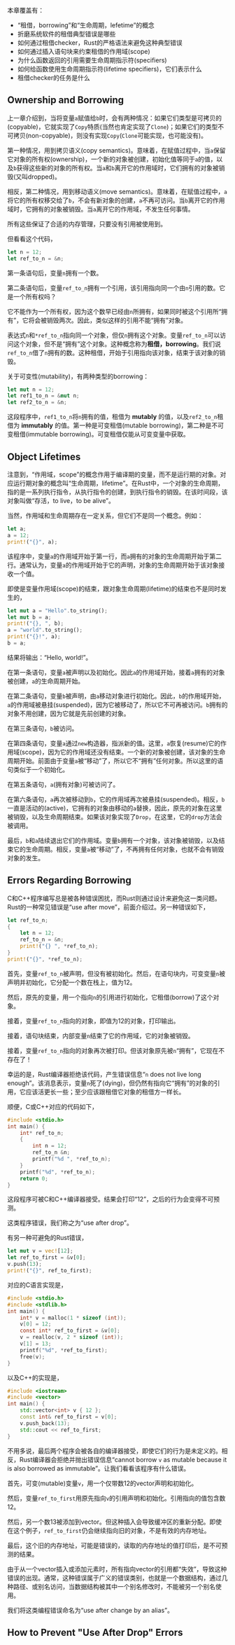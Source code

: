 本章覆盖有：

- “租借，borrowing”和“生命周期，lefetime”的概念
- 折磨系统软件的租借典型错误是哪些
- 如何通过租借checker，Rust的严格语法来避免这种典型错误
- 如何通过插入语句块来约束租借的作用域(scope)
- 为什么函数返回的引用需要生命周期指示符(specifiers)
- 如何给函数使用生命周期指示符(lifetime specifiers)，它们表示什么
- 租借checker的任务是什么

## Ownership and Borrowing

上一章介绍到，当将变量`a`赋值给`b`时，会有两种情况：如果它们类型是可拷贝的(copyable)，它就实现了`Copy`特质(当然也肯定实现了`Clone`)；如果它们的类型不可拷贝(non-copyable)，则没有实现`Copy`(`Clone`可能实现，也可能没有)。

第一种情况，用到拷贝语义(copy semantics)。意味着，在赋值过程中，当`a`保留它对象的所有权(ownership)，一个新的对象被创建，初始化值等同于`a`的值，以及`b`获得这些新的对象的所有权。当`a`和`b`离开它的作用域时，它们拥有的对象被销毁(又叫dropped)。

相反，第二种情况，用到移动语义(move semantics)。意味着，在赋值过程中，`a`将它的所有权移交给了`b`，不会有新对象的创建，`a`不再可访问。当`b`离开它的作用域时，它拥有的对象被销毁。当`a`离开它的作用域，不发生任何事情。

所有这些保证了合适的内存管理，只要没有引用被使用到。

但看看这个代码，

```rust
let n = 12;
let ref_to_n = &n;
```

第一条语句后，变量`n`拥有一个数。

第二条语句后，变量`ref_to_n`拥有一个引用，该引用指向同一个由`n`引用的数。它是一个所有权吗？

它不能作为一个所有权，因为这个数早已经由`n`所拥有，如果同时被这个引用所“拥有”，它将会被销毁两次。因此，类似这样的引用不能“拥有”对象。

表达式`n`和`*ref_to_n`指向同一个对象，但仅`n`拥有这个对象。变量`ref_to_n`可以访问这个对象，但不是“拥有”这个对象。这种概念称为**租借，borrowing**。我们说`ref_to_n`借了`n`拥有的数。这种租借，开始于引用指向该对象，结束于该对象的销毁。

关于可变性(mutability)，有两种类型的borrowing：

```rust
let mut n = 12;
let ref1_to_n = &mut n;
let ref2_to_n = &n;
```

这段程序中，`ref1_to_n`将`n`拥有的值，租借为 __mutably__ 的值，以及`ref2_to_n`租借为 __immutably__ 的值。第一种是可变租借(mutable borrowing)，第二种是不可变租借(immutable borrowing)。可变租借仅能从可变变量中获取。

## Object Lifetimes

注意到，“作用域，scope”的概念作用于编译期的变量，而不是运行期的对象。对应运行期对象的概念叫“生命周期，lifetime”。在Rust中，一个对象的生命周期，指的是一系列执行指令，从执行指令的创建，到执行指令的销毁。在该时间段，该对象叫做“存活，to live，to be alive”。

当然，作用域和生命周期存在一定关系，但它们不是同一个概念。例如：

```rust
let a;
a = 12;
print!("{}", a);
```

该程序中，变量`a`的作用域开始于第一行，而`a`拥有的对象的生命周期开始于第二行。通常认为，变量`a`的作用域开始于它的声明，对象的生命周期开始于该对象接收一个值。

即使是变量作用域(scope)的结束，跟对象生命周期(lifetime)的结束也不是同时发生的，

```rust
let mut a = "Hello".to_string();
let mut b = a;
print!("{}, ", b);
a = "world".to_string();
print!("{}!", a);
b = a;
```

结果将输出：“Hello, world!”。

在第一条语句，变量`a`被声明以及初始化。因此`a`的作用域开始，接着`a`拥有的对象被创建，`a`的生命周期开始。

在第二条语句，变量`b`被声明，由`a`移动对象进行初始化。因此，`b`的作用域开始，`a`的作用域被悬挂(suspended)，因为它被移动了，所以它不可再被访问。`b`拥有的对象不用创建，因为它就是先前创建的对象。

在第三条语句，`b`被访问。

在第四条语句，变量`a`通过`new`构造器，指派新的值。这里，`a`恢复(resume)它的作用域(scope)，因为它的作用域还没有结束。一个新的对象被创建，该对象的生命周期开始。前面由于变量`a`被“移动”了，所以它不“拥有”任何对象。所以这里的语句类似于一个初始化。

在第五条语句，`a`(拥有对象)可被访问了。

在第六条语句，`a`再次被移动到`b`，它的作用域再次被悬挂(suspended)。相反，`b`一直是活动的(active)，它拥有的对象由移动的`a`替换，因此，原先的对象在这里被销毁，以及生命周期结束。如果该对象实现了`Drop`，在这里，它的`drop`方法会被调用。

最后，`b`和`a`陆续退出它们的作用域。变量`b`拥有一个对象，该对象被销毁，以及结束它的生命周期。相反，变量`a`被“移动”了，不再拥有任何对象，也就不会有销毁对象的发生。

## Errors Regarding Borrowing

C和C++程序编写总是被各种错误困扰，而Rust则通过设计来避免这一类问题。Rust的一种常见错误是“use after move”，前面介绍过。另一种错误如下，

```rust
let ref_to_n;
{
    let n = 12;
    ref_to_n = &n;
    print!("{} ", *ref_to_n);
}
print!("{}", *ref_to_n);
```

首先，变量`ref_to_n`被声明，但没有被初始化。然后，在语句块内，可变变量`n`被声明并初始化，它分配一个数在栈上，值为12。

然后，原先的变量，用一个指向`n`的引用进行初始化，它租借(borrow)了这个对象。

接着，变量`ref_to_n`指向的对象，即值为12的对象，打印输出。

接着，语句块结束，内部变量`n`结束了它的作用域，它的对象被销毁。

接着，变量`ref_to_n`指向的对象再次被打印。但该对象原先被`n`“拥有”，它现在不存在了！

幸运的是，Rust编译器拒绝该代码，产生错误信息“`n` does not live long enough”。该消息表示，变量`n`死了(dying)，但仍然有指向它“拥有”的对象的引用，它应该活更长一些；至少应该跟租借它对象的租借方一样长。

顺便，C或C++对应的代码如下，

```c
#include <stdio.h>
int main() {
    int* ref_to_n;
    {
        int n = 12;
        ref_to_n &n;
        printf("%d ", *ref_to_n);
    }
    printf("%d", *ref_to_n);
    return 0;
}
```

这段程序可被C和C++编译器接受。结果会打印“12”，之后的行为会变得不可预测。

这类程序错误，我们称之为“use after drop”。

有另一种可避免的Rust错误，

```rust
let mut v = vec![12];
let ref_to_first = &v[0];
v.push(13);
print!("{}", ref_to_first);
```

对应的C语言实现是，

```c
#include <stdio.h>
#include <stdlib.h>
int main() {
    int* v = malloc(1 * sizeof (int));
    v[0] = 12;
    const int* ref_to_first = &v[0];
    v = realloc(v, 2 * sizeof (int));
    v[1] = 13;
    printf("%d", *ref_to_first);
    free(v);
}
```

以及C++的实现是，

```cpp
#include <iostream>
#include <vector>
int main() {
    std::vector<int> v { 12 };
    const int& ref_to_first = v[0];
    v.push_back(13);
    std::cout << ref_to_first;
}
```

不用多说，最后两个程序会被各自的编译器接受，即使它们的行为是未定义的。相反，Rust编译器会拒绝并抛出错误信息“cannot borrow `v` as mutable because it is also borrowed as immutable”。让我们看看该程序有什么错误。

首先，可变(mutable)变量`v`，用一个仅带数12的vector声明和初始化。

然后，变量`ref_to_first`用原先指向`v`的引用声明和初始化。引用指向的值包含数12。

然后，另一个数13被添加到vector。但这种插入会导致缓冲区的重新分配。即使在这个例子，`ref_to_first`仍会继续指向旧的对象，不是有效的内存地址。

最后，这个旧的内存地址，可能是错误的，读取的内存地址的值打印后，是不可预测的结果。

由于从一个vector插入或添加元素时，所有指向vector的引用都“失效”，导致这种错误的出现。通常，这种错误属于广义的错误类别，也就是一个数据结构，通过几种路径、或别名访问，当数据结构被其中一个别名修改时，不能被另一个别名使用。

我们将这类编程错误命名为“use after change by an alias”。

## How to Prevent "Use After Drop" Errors


























